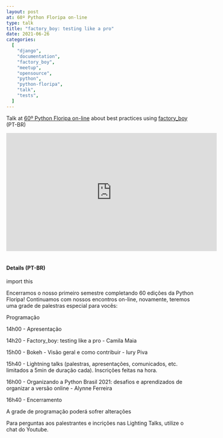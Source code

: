 ```yaml
---
layout: post
at: 60º Python Floripa on-line
type: talk
title: "factory_boy: testing like a pro"
date: 2021-06-26
categories:
  [
    "django",
    "documentation",
    "factory_boy",
    "meetup",
    "opensource",
    "python",
    "python-floripa",
    "talk",
    "tests",
  ]
---
```


Talk at [60º Python Floripa on-line][60º python floripa on-line] about best practices using [factory_boy][factory_boy] (PT-BR)

<iframe width="560" height="315" src="https://www.youtube.com/embed/NVJRklJswBs?start=1027" title="YouTube video player" frameborder="0" allow="accelerometer; autoplay; clipboard-write; encrypted-media; gyroscope; picture-in-picture" allowfullscreen></iframe>

<br>

<script async class="speakerdeck-embed" data-id="57d1d1580fe24f73ae9d80c653b06bd2" data-ratio="1.77777777777778" src="//speakerdeck.com/assets/embed.js"></script>

<br>

#### Details (PT-BR)

import this

Encerramos o nosso primeiro semestre completando 60 edições da Python Floripa! Continuamos com nossos encontros on-line, novamente, teremos uma grade de palestras especial para vocês:

Programação

14h00 - Apresentação

14h20 - Factory_boy: testing like a pro - Camila Maia

15h00 - Bokeh - Visão geral e como contribuir - Iury Piva

15h40 - Lightning talks (palestras, apresentações, comunicados, etc. limitados a 5min de duração cada). Inscrições feitas na hora.

16h00 - Organizando a Python Brasil 2021: desafios e aprendizados de organizar a versão online - Alynne Ferreira

16h40 - Encerramento

A grade de programação poderá sofrer alterações

Para perguntas aos palestrantes e incrições nas Lighting Talks, utilize o chat do Youtube.

[60º python floripa on-line]: https://www.meetup.com/Floripa-Python-Meetup/events/278700040/
[factory_boy]: https://factoryboy.readthedocs.io/en/stable/
